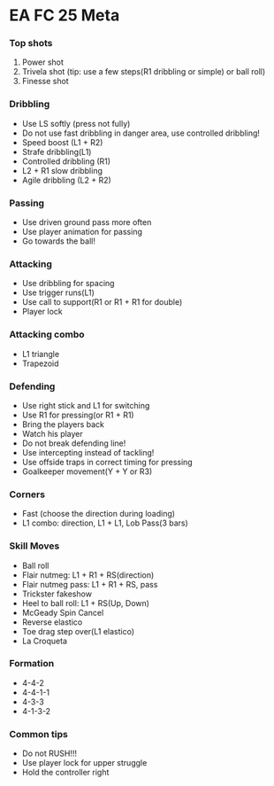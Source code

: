 # EA FC 25 Meta


### Top shots

1. Power shot
2. Trivela shot (tip: use a few steps(R1 dribbling or simple) or ball roll) 
4. Finesse shot

### Dribbling

- Use LS softly (press not fully)
- Do not use fast dribbling in danger area, use controlled dribbling!
- Speed boost (L1 + R2)
- Strafe dribbling(L1)
- Controlled dribbling (R1)
- L2 + R1 slow dribbling
- Agile dribbling (L2 + R2)

### Passing

- Use driven ground pass more often
- Use player animation for passing
- Go towards the ball!

### Attacking

- Use dribbling for spacing
- Use trigger runs(L1)
- Use call to support(R1 or R1 + R1 for double)
- Player lock

### Attacking combo

- L1 triangle
- Trapezoid

### Defending

- Use right stick and L1 for switching
- Use R1 for pressing(or R1 + R1)
- Bring the players back
- Watch his player
- Do not break defending line!
- Use intercepting instead of tackling!
- Use offside traps in correct timing for pressing
- Goalkeeper movement(Y + Y or R3)

### Corners

- Fast (choose the direction during loading)
- L1 combo: direction, L1 + L1, Lob Pass(3 bars)

### Skill Moves

- Ball roll
- Flair nutmeg: L1 + R1 + RS(direction)
- Flair nutmeg pass: L1 + R1 + RS, pass
- Trickster fakeshow
- Heel to ball roll: L1 + RS(Up, Down)
- McGeady Spin Cancel
- Reverse elastico
- Toe drag step over(L1 elastico)
- La Croqueta

### Formation

- 4-4-2
- 4-4-1-1
- 4-3-3
- 4-1-3-2

### Common tips

- Do not RUSH!!!
- Use player lock for upper struggle
- Hold the controller right
